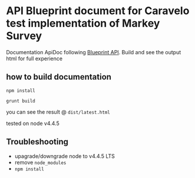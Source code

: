 # API Blueprint document for Caravelo test implementation of Markey Survey

Documentation ApiDoc following [Blueprint API](https://github.com/apiaryio/api-blueprint). Build and see the output html for full experience

## how to build documentation

`npm install`

`grunt build`

you can see the result @ `dist/latest.html`

tested on node v4.4.5

## Troubleshooting

+ upagrade/downgrade node to v4.4.5 LTS
+ remove `node_modules`
+ `npm install`